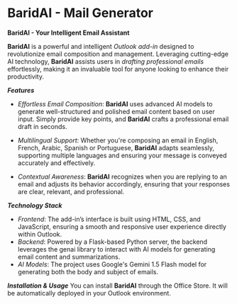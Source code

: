 # BaridAI - Mail Generator

**BaridAI - Your Intelligent Email Assistant**

**BaridAI** is a powerful and intelligent *Outlook add-in* designed to revolutionize email composition and management. Leveraging cutting-edge AI technology, **BaridAI** assists users in *drafting professional emails* effortlessly, making it an invaluable tool for anyone looking to enhance their productivity.


***Features***
- *Effortless Email Composition*: **BaridAI** uses advanced AI models to generate well-structured and polished email content based on user input. Simply provide key points, and **BaridAI** crafts a professional email draft in seconds.

- *Multilingual Support*: Whether you're composing an email in English, French, Arabic, Spanish or Portuguese, **BaridAI** adapts seamlessly, supporting multiple languages and ensuring your message is conveyed accurately and effectively.

- *Contextual Awareness*: **BaridAI** recognizes when you are replying to an email and adjusts its behavior accordingly, ensuring that your responses are clear, relevant, and professional.


***Technology Stack***
- *Frontend*: The add-in’s interface is built using HTML, CSS, and JavaScript, ensuring a smooth and responsive user experience directly within Outlook.
- *Backend*: Powered by a Flask-based Python server, the backend leverages the genai library to interact with AI models for generating email content and summarizations.
- *AI Models*: The project uses Google's Gemini 1.5 Flash model for generating both the body and subject of emails.


***Installation & Usage***
You can install **BaridAI** through the Office Store. It will be automatically deployed in your Outlook environment.
